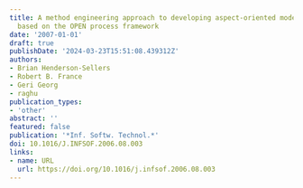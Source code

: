 ```yaml
---
title: A method engineering approach to developing aspect-oriented modelling processes
  based on the OPEN process framework
date: '2007-01-01'
draft: true
publishDate: '2024-03-23T15:51:08.439312Z'
authors:
- Brian Henderson-Sellers
- Robert B. France
- Geri Georg
- raghu
publication_types:
- 'other'
abstract: ''
featured: false
publication: '*Inf. Softw. Technol.*'
doi: 10.1016/J.INFSOF.2006.08.003
links:
- name: URL
  url: https://doi.org/10.1016/j.infsof.2006.08.003
---
```


